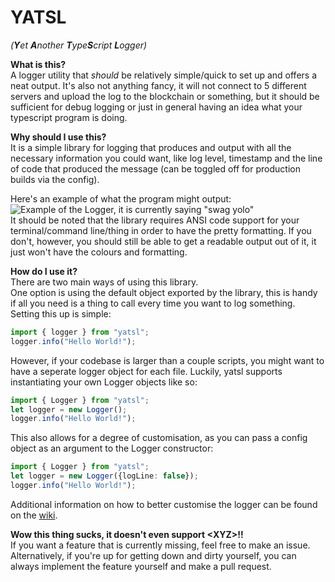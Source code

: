 # YATSL
*(**Y**et **A**nother **T**ype**S**cript **L**ogger)*  
    
**What is this?**  
A logger utility that *should* be relatively simple/quick to set up and offers a neat output. It's also not anything fancy, it will not connect to 5 different servers and upload the log to the blockchain or something, but it should be sufficient for debug logging or just in general having an idea what your typescript program is doing.

**Why should I use this?**  
It is a simple library for logging that produces and output with all the necessary information you could want, like log level, timestamp and the line of code that produced the message (can be toggled off for production builds via the config). 

Here's an example of what the program might output:  
![Example of the Logger, it is currently saying "swag yolo"](https://i.imgur.com/YzfOjCH.png)  
It should be noted that the library requires  ANSI code support for your terminal/command line/thing in order to have the pretty formatting. If you don't, however, you should still be able to get a readable output out of it, it just won't have the colours and formatting.

**How do I use it?**  
There are two main ways of using this library.  
One option is using the default object exported by the library, this is handy if all you need is a thing to call every time you want to log something. Setting this up is simple:
```ts
import { logger } from "yatsl";
logger.info("Hello World!");
```
However, if your codebase is larger than a couple scripts, you might want to have a seperate logger object for each file. Luckily, yatsl supports instantiating your own Logger objects like so:
```ts
import { Logger } from "yatsl";
let logger = new Logger();
logger.info("Hello World!");
```
This also allows for a degree of customisation, as you can pass a config object as an argument to the Logger constructor:
```ts
import { Logger } from "yatsl";
let logger = new Logger({logLine: false});
logger.info("Hello World!");
```

Additional information on how to better customise the logger can be found on the [wiki](https://github.com/towergame/yatsl/wiki).

**Wow this thing sucks, it doesn't even support \<XYZ\>!!**  
If you want a feature that is currently missing, feel free to make an issue. Alternatively, if you're up for getting down and dirty yourself, you can always implement the feature yourself and make a pull request.